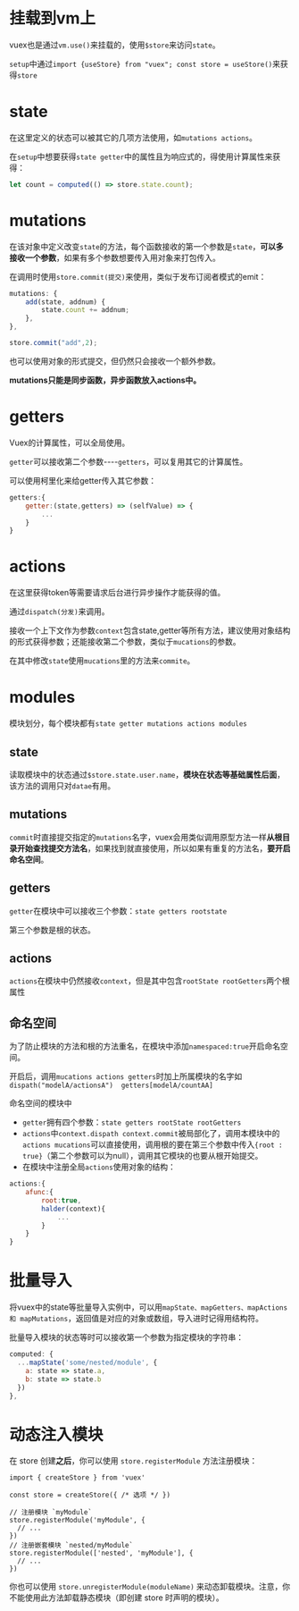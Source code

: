 # 挂载到vm上

vuex也是通过`vm.use()`来挂载的，使用`$store`来访问`state`。

`setup`中通过`import {useStore} from "vuex"; const store = useStore()`来获得`store`

# state

在这里定义的状态可以被其它的几项方法使用，如`mutations actions`。

在`setup`中想要获得`state getter`中的属性且为响应式的，得使用计算属性来获得：

```javascript
let count = computed(() => store.state.count);
```

# mutations

在该对象中定义改变`state`的方法，每个函数接收的第一个参数是`state`，**可以多接收一个参数**，如果有多个参数想要传入用对象来打包传入。

在调用时使用`store.commit(提交)`来使用，类似于发布订阅者模式的emit：

```javascript
mutations: {
    add(state, addnum) {
        state.count += addnum;
    },
},

store.commit("add",2);
```

也可以使用对象的形式提交，但仍然只会接收一个额外参数。

**mutations只能是同步函数，异步函数放入actions中。**

# getters

Vuex的计算属性，可以全局使用。

`getter`可以接收第二个参数----`getters`，可以复用其它的计算属性。

可以使用柯里化来给getter传入其它参数：

```javascript
getters:{
    getter:(state,getters) => (selfValue) => {
        ...
    }
}
```

# actions

在这里获得token等需要请求后台进行异步操作才能获得的值。

通过`dispatch(分发)`来调用。

接收一个上下文作为参数`context`包含state,getter等所有方法，建议使用对象结构的形式获得参数；还能接收第二个参数，类似于`mucations`的参数。

在其中修改`state`使用`mucations`里的方法来`commite`。

# modules

模块划分，每个模块都有`state getter mutations actions modules`

## state

读取模块中的状态通过`$store.state.user.name`，**模块在状态等基础属性后面**，该方法的调用只对`datae`有用。

## mutations

`commit`时直接提交指定的`mutations`名字，vuex会用类似调用原型方法一样**从根目录开始查找提交方法名**，如果找到就直接使用，所以如果有重复的方法名，**要开启命名空间**。

## getters

`getter`在模块中可以接收三个参数：`state getters rootstate`

第三个参数是根的状态。

## actions

`actions`在模块中仍然接收`context`，但是其中包含`rootState rootGetters`两个根属性

## 命名空间

为了防止模块的方法和根的方法重名，在模块中添加`namespaced:true`开启命名空间。

开启后，调用`mucations actions getters`时加上所属模块的名字如`dispath("modelA/actionsA")  getters[modelA/countAA]`

命名空间的模块中

- `getter`拥有四个参数：`state getters rootState rootGetters` 
- `actions`中`context.dispath context.commit`被局部化了，调用本模块中的`actions mucations`可以直接使用，调用根的要在第三个参数中传入`{root : true}`（第二个参数可以为null），调用其它模块的也要从根开始提交。
- 在模块中注册全局`actions`使用对象的结构：

```javascript
actions:{
    afunc:{
        root:true,
        halder(context){
            ...
        }
    }
}
```

# 批量导入

将vuex中的state等批量导入实例中，可以用`mapState、mapGetters、mapActions 和 mapMutations`，返回值是对应的对象或数组，导入进时记得用结构符。

批量导入模块的状态等时可以接收第一个参数为指定模块的字符串：

```javascript
computed: {
  ...mapState('some/nested/module', {
    a: state => state.a,
    b: state => state.b
  })
},
```

# 动态注入模块

在 store 创建**之后**，你可以使用 `store.registerModule` 方法注册模块：

```
import { createStore } from 'vuex'

const store = createStore({ /* 选项 */ })

// 注册模块 `myModule`
store.registerModule('myModule', {
  // ...
})
// 注册嵌套模块 `nested/myModule`
store.registerModule(['nested', 'myModule'], {
  // ...
})
```

你也可以使用 `store.unregisterModule(moduleName)` 来动态卸载模块。注意，你不能使用此方法卸载静态模块（即创建 store 时声明的模块）。
